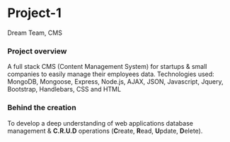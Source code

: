 # Project-1

Dream Team, CMS

### Project overview

A full stack CMS (Content Management System) for startups & small companies to easily manage their employees data. Technologies used: MongoDB, Mongoose, Express, Node.js, AJAX, JSON, Javascript, Jquery, Bootstrap, Handlebars, CSS and HTML

### Behind the creation

To develop a deep understanding of web applications database management & **C.R.U.D** operations (**C**reate, **R**ead, **U**pdate, **D**elete).
